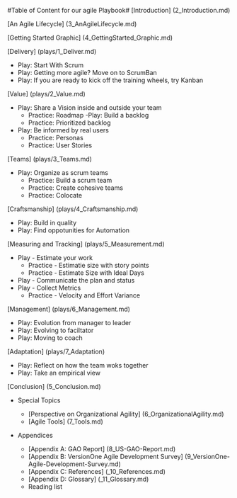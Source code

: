 #Table of Content for our agile Playbook#
[Introduction] (2_Introduction.md)

[An Agile Lifecycle] (3_AnAgileLifecycle.md)

[Getting Started Graphic] (4_GettingStarted_Graphic.md)

[Delivery] (plays/1_Deliver.md)

- Play: Start With Scrum
- Play: Getting more agile? Move on to ScrumBan
- Play: If you are ready to kick off the training wheels, try Kanban

[Value] (plays/2_Value.md)

- Play: Share a Vision inside and outside your team
  - Practice: Roadmap
-Play: Build a backlog
  - Practice: Prioritized backlog
- Play: Be informed by real users
  - Practice: Personas
  - Practice: User Stories

[Teams] (plays/3_Teams.md)

- Play: Organize as scrum teams
  - Practice: Build a scrum team
  - Practice: Create cohesive teams 
  - Practice: Colocate
  
[Craftsmanship] (plays/4_Craftsmanship.md)

- Play: Build in quality
- Play: Find oppotunities for Automation

[Measuring and Tracking] (plays/5_Measurement.md)
 - Play - Estimate your work
    - Practice - Estimatie size with story points
    - Practice - Estimate Size with Ideal Days
 - Play - Communicate the plan and status
 - Play - Collect Metrics
    - Practice - Velocity and Effort Variance

[Management] (plays/6_Management.md)
- Play: Evolution from manager to leader
- Play: Evolving to faciltator
- Play: Moving to coach

[Adaptation] (plays/7_Adaptation)
- Play: Reflect on how the team woks together
- Play: Take an empirical view


[Conclusion] (5_Conclusion.md)

- Special Topics
  - [Perspective on Organizational Agility] (6_OrganizationalAgility.md)
  - [Agile Tools] (7_Tools.md)

- Appendices
  - [Appendix A: GAO Report] (8_US-GAO-Report.md)
  - [Appendix B: VersionOne Agile Development Survey] (9_VersionOne-Agile-Development-Survey.md)
  - [Appendix C: References] (_10_References.md)
  - [Appendix D: Glossary] (_11_Glossary.md)
  - Reading list
